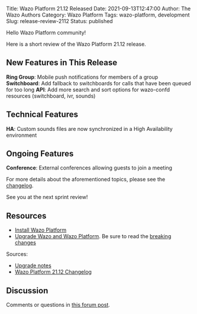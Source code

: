 Title: Wazo Platform 21.12 Released
Date: 2021-09-13T12:47:00
Author: The Wazo Authors
Category: Wazo Platform
Tags: wazo-platform, development
Slug: release-review-2112
Status: published

Hello Wazo Platform community!

Here is a short review of the Wazo Platform 21.12 release.

## New Features in This Release

**Ring Group**: Mobile push notifications for members of a group
**Switchboard**: Add fallback to switchboards for calls that have been queued for too long
**API**: Add more search and sort options for wazo-confd resources (switchboard, ivr, sounds)

## Technical Features

**HA**: Custom sounds files are now synchronized in a High Availability environment

## Ongoing Features

**Conference**: External conferences allowing guests to join a meeting

For more details about the aforementioned topics, please see the [changelog](https://wazo-dev.atlassian.net/issues/?jql=project%3DWAZO%20AND%20fixVersion%3D21.12).

See you at the next sprint review!

## Resources

- [Install Wazo Platform](/use-cases)
- [Upgrade Wazo and Wazo Platform](/uc-doc/upgrade/). Be sure to read the
  [breaking changes](/uc-doc/upgrade/upgrade_notes#21-12)

Sources:

- [Upgrade notes](/uc-doc/upgrade/upgrade_notes#21-12)
- [Wazo Platform 21.12 Changelog](https://wazo-dev.atlassian.net/issues/?jql=project%3DWAZO%20AND%20fixVersion%3D21.12)

## Discussion

Comments or questions in
[this forum post](https://wazo-platform.discourse.group/t/blog-wazo-platform-21-12-released).
